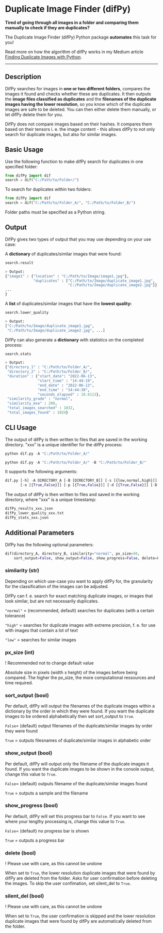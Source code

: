 # Duplicate Image Finder (difPy)

**Tired of going through all images in a folder and comparing them manually to check if they are duplicates?**

The Duplicate Image Finder (difPy) Python package **automates** this task for you!

Read more on how the algorithm of difPy works in my Medium article [Finding Duplicate Images with Python](https://towardsdatascience.com/finding-duplicate-images-with-python-71c04ec8051).

-------

## Description
DifPy searches for images in **one or two different folders**, compares the images it found and checks whether these are duplicates. It then outputs the **image files classified as duplicates** and the **filenames of the duplicate images having the lower resolution**, so you know which of the duplicate images are safe to be deleted. You can then either delete them manually, or let difPy delete them for you.

DifPy does not compare images based on their hashes. It compares them based on their tensors i. e. the image content - this allows difPy to not only search for duplicate images, but also for similar images.

## Basic Usage
Use the following function to make difPy search for duplicates in one specified folder:

```python
from difPy import dif
search = dif("C:/Path/to/Folder/")
``` 
To search for duplicates within two folders:

```python
from difPy import dif
search = dif("C:/Path/to/Folder_A/", "C:/Path/to/Folder_B/")
``` 
Folder paths must be specified as a Python string.

## Output
DifPy gives two types of output that you may use depending on your use case: 

A **dictionary** of duplicates/similar images that were found: 

```python
search.result

> Output:
{"image1" : {"location" : "C:/Path/to/Image/image1.jpg"},
             "duplicates" : ["C:/Path/to/Image/duplicate_image1.jpg",
                             "C:/Path/to/Image/duplicate_image2.jpg"]},
...
}
``` 

A **list** of duplicates/similar images that have the **lowest quality:** 

```python
search.lower_quality

> Output:
["C:/Path/to/Image/duplicate_image1.jpg", 
 "C:/Path/to/Image/duplicate_image2.jpg", ...]
``` 

DifPy can also generate a **dictionary** with statistics on the completed process:

```python
search.stats

> Output:
{"directory_1" : "C:/Path/to/Folder_A/",
 "directory_2" : "C:/Path/to/Folder_B/",
 "duration" : {"start_date": "2022-06-13",
               "start_time" : "14:44:19",
               "end_date" : "2022-06-13",
               "end_time" : "14:44:38",
               "seconds_elapsed" : 18.6113},
 "similarity_grade" : "normal",
 "similarity_mse" : 200,
 "total_images_searched" : 1032,
 "total_images_found" : 1024}
``` 

## CLI Usage
The output of difPy is then written to files that are saved in the working directory. "xxx" is a unique identifier for the difPy process:

```python
python dif.py -A "C:/Path/to/Folder_A/"

python dif.py -A "C:/Path/to/Folder_A/" -B "C:/Path/to/Folder_B/"
```
It supports the following arguments:

```python
dif.py [-h] -A DIRECTORY_A [-B [DIRECTORY_B]] [-s [{low,normal,high}]] [-px [PX_SIZE]] [-so [{True,False}]]
       [-o [{True,False}]] [-p [{True,False}]] [-d [{True,False}]] [-D [{True,False}]]
```

The output of difPy is then written to files and saved in the working directory, where "xxx" is a unique timestamp:

```python
difPy_results_xxx.json
difPy_lower_quality_xxx.txt
difPy_stats_xxx.json
```

## Additional Parameters
DifPy has the following optional parameters:

```python
dif(directory_A, directory_B, similarity="normal", px_size=50, 
    sort_output=False, show_output=False, show_progress=False, delete=False, silent_del=False)
```
### similarity (str)

Depending on which use-case you want to apply difPy for, the granularity for the classification of the images can be adjusted.

DifPy can f. e. search for exact matching duplicate images, or images that look similar, but are not necessarily duplicates.

``"normal"`` = (recommended, default) searches for duplicates (with a certain tolerance)

``"high"`` = searches for duplicate images with extreme precision, f. e. for use with images that contain a lot of text     

``"low"`` = searches for similar images

### px_size (int)

! Recommended not to change default value

Absolute size in pixels (width x height) of the images before being compared.
The higher the px_size, the more computational ressources and time required. 
   
### sort_output (bool)

Per default, difPy will output the filenames of the duplicate images within a dictionary by the order in which they were found. If you want the duplicate images to be ordered alphabetically then set sort_output to `true`.

```False```= (default) output filenames of the duplicate/similar images by order they were found 

```True``` = outputs filesnames of duplicate/similar images in alphabetic order

### show_output (bool)

Per default, difPy will output only the filename of the duplicate images it found. If you want the duplicate images to be shown in the console output, change this value to ``True``.

```False```= (default) outputs filename of the duplicate/similar images found

```True``` = outputs a sample and the filename

### show_progress (bool)

Per default, difPy will set this progress bar to ``False``. If you want to see where your lengthy processing is, change this value to ``True``.

```False```= (default) no progress bar is shown

```True``` = outputs a progress bar
                           
### delete (bool)

! Please use with care, as this cannot be undone

When set to ``True``, the lower resolution duplicate images that were found by difPy are deleted from the folder. Asks for user confirmation before deleting the images. To skip the user confimation, set silent_del to ```True```.  
                           
### silent_del (bool)

! Please use with care, as this cannot be undone

When set to ``True``, the user confirmation is skipped and the lower resolution duplicate images that were found by difPy are automatically deleted from the folder.  